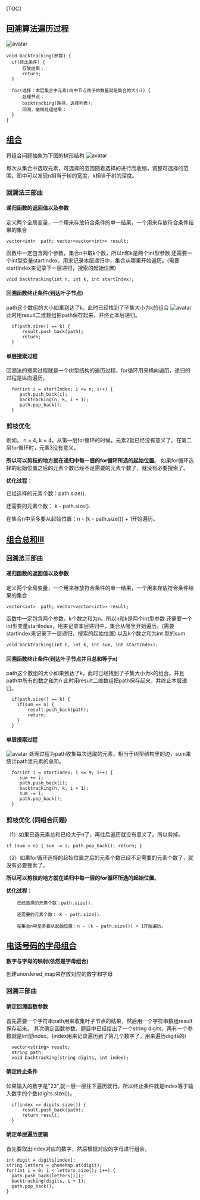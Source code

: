 [TOC]

## 回溯算法遍历过程
![avatar](https://code-thinking-1253855093.file.myqcloud.com/pics/20210130173631174.png)
```
void backtracking(参数) {
  if(终止条件) {
      存放结果；
      return;
  }

  for(选择：本层集合中元素(树中节点孩子的数量就是集合的大小)) {
      处理节点；
      backtracking(路径，选择列表);
      回溯，撤销处理结果；
  }
}
```
## [组合](https://leetcode.cn/problems/combinations/description/)

将组合问题抽象为下图的树形结构
![avatar](https://code-thinking-1253855093.file.myqcloud.com/pics/20201123195223940.png)

每次从集合中选取元素，可选择的范围随着选择的进行而收缩，调整可选择的范围。图中可以发现n相当于树的宽度，k相当于树的深度。

### 回溯法三部曲
#### 递归函数的返回值以及参数
定义两个全局变量，一个用来存放符合条件的单一结果，一个用来存放符合条件结果的集合

``
  vector<int>  path;
  vector<vector<int>> result;
``

函数中一定包含两个参数，集合n中取k个数，所以n和k是两个int型参数
还需要一个int型变量startIndex，用来记录本层递归中，集合从哪里开始遍历。(需要startIndex来记录下一层递归，搜索的起始位置)

``
  void backtracking(int n, int k, int startIndex);
``
#### 回溯函数终止条件(到达叶子节点)
path这个数组的大小如果到达了k，此时已经找到了子集大小为k的组合
![avatar](https://code-thinking-1253855093.file.myqcloud.com/pics/20201123195407907.png)
此时用result二维数组把path保存起来，并终止本层递归。

```
  if(path.size() == k) {
      result.push_back(path);
      return;
  }
```

#### 单层搜索过程
回溯法的搜索过程就是一个树型结构的遍历过程，for循环用来横向遍历，递归的过程是纵向遍历。

```
  for(int i = startIndex; i <= n; i++) {
     path.push_back(i);
     backtracking(n, k, i + 1);
     path.pop_back();
  }
```

### 剪枝优化
例如， n = 4, k = 4，从第一层for循环的时候，元素2就已经没有意义了。在第二层for循环时，元素3没有意义。

__所以可以剪枝的地方就在递归中每一层的for循环所选的起始位置__。
如果for循环选择的起始位置之后的元素个数已经不足需要的元素个数了，就没有必要搜索了。

__优化过程__：

  已经选择的元素个数：path.size().
  
  还需要的元素个数： k - path.size().
  
  在集合n中至多要从起始位置：n - (k - path.size()) + 1开始遍历。


## [组合总和III](https://leetcode.cn/problems/combination-sum-iii/)

### 回溯法三部曲
#### 递归函数的返回值以及参数
定义两个全局变量，一个用来存放符合条件的单一结果，一个用来存放符合条件结果的集合

``
  vector<int>  path;
  vector<vector<int>> result;
``

函数中一定包含两个参数，k个数之和为n。所以n和k是两个int型参数
还需要一个int型变量startIndex，用来记录本层递归中，集合从哪里开始遍历。(需要startIndex来记录下一层递归，搜索的起始位置) 以及k个数之和为int 型的sum.

``
  void backtracking(int n, int k, int sum, int startIndex);
``
#### 回溯函数终止条件(到达叶子节点并且总和等于n)
path这个数组的大小如果到达了k，此时已经找到了子集大小为k的组合。并且path中所有的数之和为n
此时用result二维数组把path保存起来，并终止本层递归。

```
  if(path.size() == k) {
    if(sum == n) {
        result.push_back(path);
        return;
    }
  }
```

#### 单层搜索过程
![avatar](https://code-thinking-1253855093.file.myqcloud.com/pics/20201123195717975-20230310113546003.png)
处理过程为path收集每次选取的元素，相当于树型结构里的边，sum来统计path里元素的总和。

```
  for(int i = startIndex; i <= 9; i++) {
     sum += i;
     path.push_back(i);
     backtracking(n, k, i + 1);
     sum -= i;
     path.pop_back();
  }
```

### 剪枝优化 (同组合问题)

（1）如果已选元素总和已经大于n了，再往后遍历就没有意义了。所以剪掉。
  
  ``
    if (sum > n) {
       sum -= i;
       path.pop_back();
       return;
    }
  ``

（2）如果for循环选择的起始位置之后的元素个数已经不足需要的元素个数了，就没有必要搜索了。

   __所以可以剪枝的地方就在递归中每一层的for循环所选的起始位置__。

  __优化过程__：
      
        已经选择的元素个数：path.size().
        
        还需要的元素个数： k - path.size().
        
        在集合n中至多要从起始位置：n - (k - path.size()) + 1开始遍历。


## [电话号码的字母组合](https://leetcode.cn/problems/letter-combinations-of-a-phone-number/)

__数字与字母的映射(依然是字母组合)__

创建unordered_map来存放对应的数字和字母

### 回溯三部曲
#### 确定回溯函数参数
首先需要一个字符串path用来收集叶子节点的结果，然后用一个字符串数组result保存起来。
其次确定函数参数，题目中已经给出了一个string digits，再有一个参数就是int型index。(index用来记录遍历到了第几个数字了，用来遍历digits的)

```
  vector<string> result;
  string path;
  void backtracking(string digits, int index);

```

#### 确定终止条件
如果输入的数字是"23",就一层一层往下遍历就行。所以终止条件就是index等于输入数字的个数(digits.size())。

```
  if(index == digits.size()) {
      result.push_back(path);
      return result;
  }
```


#### 确定单层遍历逻辑

首先要取出index对应的数字，然后根据对应的字母进行组合。

```
int digit = digits[index];
string letters = phoneMap.at(digit);
for(int i = 0; i < letters.size(); i++) {
  path.push_back(letters[i]);
  backtracking(digits, i + 1);
  path.pop_back();
}
```
